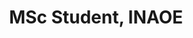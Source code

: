 ---
name: Jorge Gustavo Madrid Perez
title: MSc Student, INAOE
modal-id: 1
img: robot.png
alt: Picture of Jorge Gustavo Madrid Perez
topic: Towards AutoML in the presence of Drift
bio: Jorge Madrid-Perez is a Software Engineer who is currently a Master's student in Computer Science at the National Institute of Astrophysics, Optics and Electronics (INAOE) in Puebla, Mexico. His research interests include meta learning and automated machine learning (AutoML).
website: https://twitter.com/jorgegus
tags: oral
featuredOrder: 
---